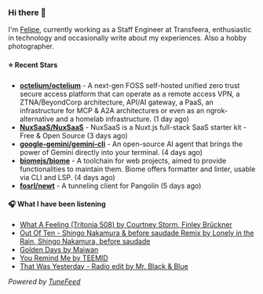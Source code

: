 ### Hi there 👋

I'm [Felipe](https://felipevm.com), currently working as a Staff Engineer at Transfeera, enthusiastic in technology and occasionally write about my experiences. Also a hobby photographer.

#### ⭐ Recent Stars
- **[octelium/octelium](https://github.com/octelium/octelium)** - A next-gen FOSS self-hosted unified zero trust secure access platform that can operate as a remote access VPN, a ZTNA/BeyondCorp architecture, API/AI gateway, a PaaS, an infrastructure for MCP &amp; A2A architectures or even as an ngrok-alternative and a homelab infrastructure. (1 day ago)
- **[NuxSaaS/NuxSaaS](https://github.com/NuxSaaS/NuxSaaS)** - NuxSaaS is a Nuxt.js full-stack SaaS starter kit - Free &amp; Open Source (3 days ago)
- **[google-gemini/gemini-cli](https://github.com/google-gemini/gemini-cli)** - An open-source AI agent that brings the power of Gemini directly into your terminal. (4 days ago)
- **[biomejs/biome](https://github.com/biomejs/biome)** - A toolchain for web projects, aimed to provide functionalities to maintain them. Biome offers formatter and linter, usable via CLI and LSP. (4 days ago)
- **[fosrl/newt](https://github.com/fosrl/newt)** - A tunneling client for Pangolin (5 days ago)

#### 🎧 What I have been listening
- [What A Feeling (Tritonia 508) by Courtney Storm, Finley Brückner](https://open.spotify.com/track/5audIt9BAx7wOrbfuAbKqi)
- [Out Of Ten - Shingo Nakamura &amp; before saudade Remix by Lonely in the Rain, Shingo Nakamura, before saudade](https://open.spotify.com/track/6EU7osUcQJSBc5dHiNTlPj)
- [Golden Days by Maiwan](https://open.spotify.com/track/7d6FuHugP8dbJMlSVWio21)
- [You Remind Me by TEEMID](https://open.spotify.com/track/2zGzpmYXEUgwDjZ7vVUjbQ)
- [That Was Yesterday - Radio edit by Mr. Black &amp; Blue](https://open.spotify.com/track/32XC0uEk2AwChQmnSs5Mdz)

_Powered by [TuneFeed](https://tunefeed.app?ref=github.com)_
